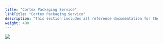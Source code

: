 ```yaml
---
title: "Cortex Packaging Service"
linkTitle: "Cortex Packaging Service"
description: "This section includes all reference documentation for the logs generated by the Cortex Packaging Service."
weight: 400
---
```


<img src="/images/work-in-progress.jpg">
